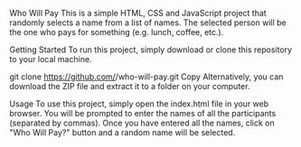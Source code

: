 Who Will Pay
This is a simple HTML, CSS and JavaScript project that randomly selects a name from a list of names. The selected person will be the one who pays for something (e.g. lunch, coffee, etc.).

Getting Started
To run this project, simply download or clone this repository to your local machine.

git clone https://github.com/<your-username>/who-will-pay.git
Copy
Alternatively, you can download the ZIP file and extract it to a folder on your computer.

Usage
To use this project, simply open the index.html file in your web browser. You will be prompted to enter the names of all the participants (separated by commas). Once you have entered all the names, click on "Who Will Pay?" button and a random name will be selected.
